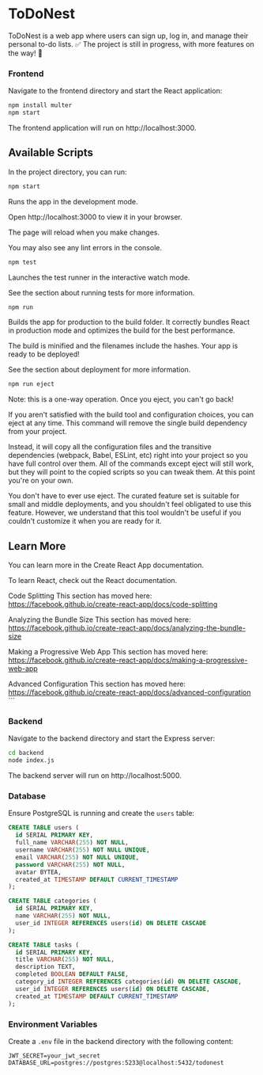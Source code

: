 # ToDoNest

ToDoNest is a web app where users can sign up, log in, and manage their personal to-do lists. ✅ The project is still in progress, with more features on the way! 🚀

### Frontend
Navigate to the frontend directory and start the React application:

```bash
npm install multer
npm start
```
The frontend application will run on http://localhost:3000.

## Available Scripts

In the project directory, you can run:

```bash
npm start
```
Runs the app in the development mode.

Open http://localhost:3000 to view it in your browser.

The page will reload when you make changes.

You may also see any lint errors in the console.

```bash
npm test
```

Launches the test runner in the interactive watch mode.

See the section about running tests for more information.

```bash
npm run 
```

Builds the app for production to the build folder.
It correctly bundles React in production mode and optimizes the build for the best performance.

The build is minified and the filenames include the hashes.
Your app is ready to be deployed!

See the section about deployment for more information.

```bash
npm run eject
```

Note: this is a one-way operation. Once you eject, you can't go back!

If you aren't satisfied with the build tool and configuration choices, you can eject at any time. This command will remove the single build dependency from your project.

Instead, it will copy all the configuration files and the transitive dependencies (webpack, Babel, ESLint, etc) right into your project so you have full control over them. All of the commands except eject will still work, but they will point to the copied scripts so you can tweak them. At this point you're on your own.

You don't have to ever use eject. The curated feature set is suitable for small and middle deployments, and you shouldn't feel obligated to use this feature. However, we understand that this tool wouldn't be useful if you couldn't customize it when you are ready for it.

## Learn More

You can learn more in the Create React App documentation.

To learn React, check out the React documentation.

Code Splitting
This section has moved here: https://facebook.github.io/create-react-app/docs/code-splitting

Analyzing the Bundle Size
This section has moved here: https://facebook.github.io/create-react-app/docs/analyzing-the-bundle-size

Making a Progressive Web App
This section has moved here: https://facebook.github.io/create-react-app/docs/making-a-progressive-web-app

Advanced Configuration
This section has moved here: https://facebook.github.io/create-react-app/docs/advanced-configuration ```

### Backend
Navigate to the backend directory and start the Express server:

```bash
cd backend
node index.js
```
The backend server will run on http://localhost:5000.

### Database
Ensure PostgreSQL is running and create the `users` table:

```sql
CREATE TABLE users (
  id SERIAL PRIMARY KEY,
  full_name VARCHAR(255) NOT NULL,
  username VARCHAR(255) NOT NULL UNIQUE,
  email VARCHAR(255) NOT NULL UNIQUE,
  password VARCHAR(255) NOT NULL,
  avatar BYTEA,
  created_at TIMESTAMP DEFAULT CURRENT_TIMESTAMP
);

CREATE TABLE categories (
  id SERIAL PRIMARY KEY,
  name VARCHAR(255) NOT NULL,
  user_id INTEGER REFERENCES users(id) ON DELETE CASCADE
);

CREATE TABLE tasks (
  id SERIAL PRIMARY KEY,
  title VARCHAR(255) NOT NULL,
  description TEXT,
  completed BOOLEAN DEFAULT FALSE,
  category_id INTEGER REFERENCES categories(id) ON DELETE CASCADE,
  user_id INTEGER REFERENCES users(id) ON DELETE CASCADE,
  created_at TIMESTAMP DEFAULT CURRENT_TIMESTAMP
);
```

### Environment Variables
Create a `.env` file in the backend directory with the following content:

```
JWT_SECRET=your_jwt_secret
DATABASE_URL=postgres://postgres:5233@localhost:5432/todonest
```
